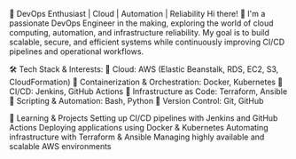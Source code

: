 🚀 DevOps Enthusiast | Cloud | Automation | Reliability
Hi there! 👋 I'm a passionate DevOps Engineer in the making, exploring the world of cloud computing, automation, and infrastructure reliability. My goal is to build scalable, secure, and efficient systems while continuously improving CI/CD pipelines and operational workflows.

🛠️ Tech Stack & Interests:
🔹 Cloud: AWS (Elastic Beanstalk, RDS, EC2, S3, CloudFormation)
🔹 Containerization & Orchestration: Docker, Kubernetes
🔹 CI/CD: Jenkins, GitHub Actions
🔹 Infrastructure as Code: Terraform, Ansible
🔹 Scripting & Automation: Bash, Python
🔹 Version Control: Git, GitHub

🌱 Learning & Projects
Setting up CI/CD pipelines with Jenkins and GitHub Actions
Deploying applications using Docker & Kubernetes
Automating infrastructure with Terraform & Ansible
Managing highly available and scalable AWS environments
